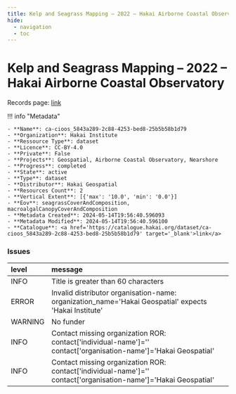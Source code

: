 ```yaml
---
title: Kelp and Seagrass Mapping – 2022 – Hakai Airborne Coastal Observatory
hide:
  - navigation
  - toc
---
```


# Kelp and Seagrass Mapping – 2022 – Hakai Airborne Coastal Observatory

Records page: <a href='https://catalogue.hakai.org/dataset/ca-cioos_5843a289-2c88-4253-bed8-25b5b58b1d79' target='_blank'>link</a>

<div id='map'></div>

!!! info "Metadata"
    
    - **Name**: ca-cioos_5843a289-2c88-4253-bed8-25b5b58b1d79 
    - **Organization**: Hakai Institute 
    - **Ressource Type**: dataset 
    - **Licence**: CC-BY-4.0 
    - **Private**: False 
    - **Projects**: Geospatial, Airborne Coastal Observatory, Nearshore 
    - **Progress**: completed 
    - **State**: active 
    - **Type**: dataset 
    - **Distributor**: Hakai Geospatial 
    - **Resources Count**: 2 
    - **Vertical Extent**: [{'max': '10.0', 'min': '0.0'}] 
    - **Eov**: seagrassCoverAndComposition, macroalgalCanopyCoverAndComposition 
    - **Metadata Created**: 2024-05-14T19:56:40.596093 
    - **Metadata Modified**: 2024-05-14T19:56:40.596100 
    - **Catalogue**: <a href='https://catalogue.hakai.org/dataset/ca-cioos_5843a289-2c88-4253-bed8-25b5b58b1d79' target='_blank'>link</a> 

### Issues

| level   | message                                                                                                          |
|:--------|:-----------------------------------------------------------------------------------------------------------------|
| INFO    | Title is greater than 60 characters                                                                              |
| ERROR   | Invalid distributor organisation-name: organization_name='Hakai Geospatial' expects 'Hakai Institute'            |
| WARNING | No funder                                                                                                        |
| INFO    | Contact missing organization ROR:  contact['individual-name']='' contact['organisation-name']='Hakai Geospatial' |
| INFO    | Contact missing organization ROR:  contact['individual-name']='' contact['organisation-name']='Hakai Geospatial' |

<script>
   document.addEventListener("DOMContentLoaded", function() {
    var map = L.map('map').setView([51.505, -125.09], 5);
    L.tileLayer('https://tile.openstreetmap.org/{z}/{x}/{y}.png', {
        maxZoom: 19,
        attribution: '&copy; <a href="http://www.openstreetmap.org/copyright">OpenStreetMap</a>'
    }).addTo(map);
    var geojsonFeature = {
        "type": "Feature",
        "properties": {
            "name" : "Kelp and Seagrass Mapping – 2022 – Hakai Airborne Coastal Observatory"
        },
        "geometry": {'type': 'Polygon', 'coordinates': [[[-128.6, 51.59], [-128.0, 51.59], [-128.0, 52.1], [-128.6, 52.1], [-128.6, 51.59]]]}
    }
    L.geoJSON(geojsonFeature).addTo(map);
   })
</script>
